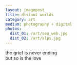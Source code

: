 ```yaml
---
layout: imagepost
title: distant worlds
category: art
medium: photography + digital
photos: 
  dist_01: /art/sea_web.jpg
  dist_02: /art/alps.jpg
---
```


the grief is never ending<br>
but so is the love<br>
